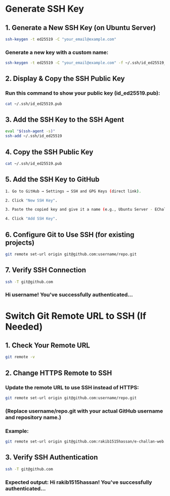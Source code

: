 # Generate SSH Key

## 1. Generate a New SSH Key (on Ubuntu Server)
```bash
ssh-keygen -t ed25519 -C "your_email@example.com"
```
### Generate a new key with a custom name:
```bash
ssh-keygen -t ed25519 -C "your_email@example.com" -f ~/.ssh/id_ed25519_echallan
```



## 2. Display & Copy the SSH Public Key
### Run this command to show your public key (id_ed25519.pub):
```bash
cat ~/.ssh/id_ed25519.pub
```



## 3. Add the SSH Key to the SSH Agent
```bash
eval "$(ssh-agent -s)"
ssh-add ~/.ssh/id_ed25519
```


## 4. Copy the SSH Public Key
```bash
cat ~/.ssh/id_ed25519.pub
```



## 5. Add the SSH Key to GitHub
```bash
1. Go to GitHub → Settings → SSH and GPG Keys (direct link).

2. Click "New SSH Key".

3. Paste the copied key and give it a name (e.g., Ubuntu Server - EChallan Project).

4. Click "Add SSH Key".
```


## 6. Configure Git to Use SSH (for existing projects)
```bash
git remote set-url origin git@github.com:username/repo.git
```



## 7. Verify SSH Connection
```bash
ssh -T git@github.com
```
### Hi username! You've successfully authenticated...




# Switch Git Remote URL to SSH (If Needed)

## 1. Check Your Remote URL
```bash
git remote -v
```


## 2. Change HTTPS Remote to SSH

### Update the remote URL to use SSH instead of HTTPS:
```bash
git remote set-url origin git@github.com:username/repo.git
```
### (Replace username/repo.git with your actual GitHub username and repository name.)


### Example:
```bash
git remote set-url origin git@github.com:rakib1515hassan/e-challan-web.git
```


## 3. Verify SSH Authentication

```bash
ssh -T git@github.com
```
### Expected output: Hi rakib1515hassan! You've successfully authenticated...

